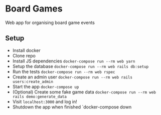 # Board Games

Web app for organising board game events

## Setup

- Install docker
- Clone repo
- Install JS dependencies `docker-compose run --rm web yarn`
- Setup the database  `docker-compose run --rm web rails db:setup`
- Run the tests `docker-compose run --rm web rspec`
- Create an admin user `docker-compose run --rm web rails users:create_admin`
- Start the app `docker-compose up`
- (Optional) Create some fake game data `docker-compose run --rm web rails demo:generate_data`
- Visit `localhost:3000` and log in!
- Shutdown the app when finished `docker-compose down